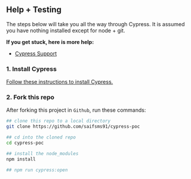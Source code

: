 
## Help + Testing

The steps below will take you all the way through Cypress. It is assumed you have nothing installed except for node + git.

**If you get stuck, here is more help:**

* [Cypress Support](https://on.cypress.io/support)

### 1. Install Cypress

[Follow these instructions to install Cypress.](https://on.cypress.io/installing-cypress)

### 2. Fork this repo


After forking this project in `Github`, run these commands:

```bash
## clone this repo to a local directory
git clone https://github.com/saifsms91/cypress-poc

## cd into the cloned repo
cd cypress-poc

## install the node_modules
npm install

## npm run cypress:open

```

